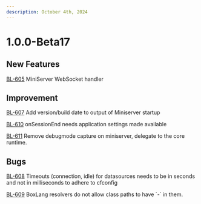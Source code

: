 ```yaml
---
description: October 4th, 2024
---
```


# 1.0.0-Beta17

## New Features

[BL-605](https://ortussolutions.atlassian.net/browse/BL-605) MiniServer WebSocket handler

## Improvement

[BL-607](https://ortussolutions.atlassian.net/browse/BL-607) Add version/build date to output of Miniserver startup

[BL-610](https://ortussolutions.atlassian.net/browse/BL-610) onSessionEnd needs application settings made available

[BL-611](https://ortussolutions.atlassian.net/browse/BL-611) Remove debugmode capture on miniserver, delegate to the core runtime.

## Bugs

[BL-608](https://ortussolutions.atlassian.net/browse/BL-608) Timeouts (connection, idle) for datasources needs to be in seconds and not in milliseconds to adhere to cfconfig

[BL-609](https://ortussolutions.atlassian.net/browse/BL-609) BoxLang resolvers do not allow class paths to have \`-\` in them.

